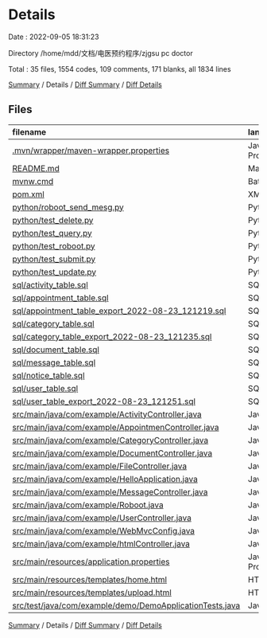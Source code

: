 # Details

Date : 2022-09-05 18:31:23

Directory /home/mdd/文档/电医预约程序/zjgsu pc doctor

Total : 35 files,  1554 codes, 109 comments, 171 blanks, all 1834 lines

[Summary](results.md) / Details / [Diff Summary](diff.md) / [Diff Details](diff-details.md)

## Files
| filename | language | code | comment | blank | total |
| :--- | :--- | ---: | ---: | ---: | ---: |
| [.mvn/wrapper/maven-wrapper.properties](/.mvn/wrapper/maven-wrapper.properties) | Java Properties | 2 | 0 | 1 | 3 |
| [README.md](/README.md) | Markdown | 28 | 0 | 14 | 42 |
| [mvnw.cmd](/mvnw.cmd) | Batch | 102 | 51 | 36 | 189 |
| [pom.xml](/pom.xml) | XML | 60 | 0 | 8 | 68 |
| [python/roboot_send_mesg.py](/python/roboot_send_mesg.py) | Python | 18 | 0 | 3 | 21 |
| [python/test_delete.py](/python/test_delete.py) | Python | 5 | 0 | 3 | 8 |
| [python/test_query.py](/python/test_query.py) | Python | 6 | 1 | 3 | 10 |
| [python/test_roboot.py](/python/test_roboot.py) | Python | 13 | 0 | 3 | 16 |
| [python/test_submit.py](/python/test_submit.py) | Python | 5 | 0 | 3 | 8 |
| [python/test_update.py](/python/test_update.py) | Python | 5 | 0 | 3 | 8 |
| [sql/activity_table.sql](/sql/activity_table.sql) | SQL | 10 | 0 | 0 | 10 |
| [sql/appointment_table.sql](/sql/appointment_table.sql) | SQL | 15 | 0 | 0 | 15 |
| [sql/appointment_table_export_2022-08-23_121219.sql](/sql/appointment_table_export_2022-08-23_121219.sql) | SQL | 5 | 0 | 1 | 6 |
| [sql/category_table.sql](/sql/category_table.sql) | SQL | 4 | 0 | 0 | 4 |
| [sql/category_table_export_2022-08-23_121235.sql](/sql/category_table_export_2022-08-23_121235.sql) | SQL | 5 | 0 | 1 | 6 |
| [sql/document_table.sql](/sql/document_table.sql) | SQL | 9 | 0 | 0 | 9 |
| [sql/message_table.sql](/sql/message_table.sql) | SQL | 9 | 0 | 0 | 9 |
| [sql/notice_table.sql](/sql/notice_table.sql) | SQL | 5 | 0 | 0 | 5 |
| [sql/user_table.sql](/sql/user_table.sql) | SQL | 13 | 0 | 0 | 13 |
| [sql/user_table_export_2022-08-23_121251.sql](/sql/user_table_export_2022-08-23_121251.sql) | SQL | 5 | 0 | 1 | 6 |
| [src/main/java/com/example/ActivityController.java](/src/main/java/com/example/ActivityController.java) | Java | 178 | 2 | 9 | 189 |
| [src/main/java/com/example/AppointmenController.java](/src/main/java/com/example/AppointmenController.java) | Java | 226 | 21 | 10 | 257 |
| [src/main/java/com/example/CategoryController.java](/src/main/java/com/example/CategoryController.java) | Java | 96 | 0 | 8 | 104 |
| [src/main/java/com/example/DocumentController.java](/src/main/java/com/example/DocumentController.java) | Java | 177 | 2 | 9 | 188 |
| [src/main/java/com/example/FileController.java](/src/main/java/com/example/FileController.java) | Java | 65 | 1 | 8 | 74 |
| [src/main/java/com/example/HelloApplication.java](/src/main/java/com/example/HelloApplication.java) | Java | 9 | 0 | 2 | 11 |
| [src/main/java/com/example/MessageController.java](/src/main/java/com/example/MessageController.java) | Java | 84 | 1 | 7 | 92 |
| [src/main/java/com/example/Roboot.java](/src/main/java/com/example/Roboot.java) | Java | 29 | 0 | 4 | 33 |
| [src/main/java/com/example/UserController.java](/src/main/java/com/example/UserController.java) | Java | 275 | 7 | 14 | 296 |
| [src/main/java/com/example/WebMvcConfig.java](/src/main/java/com/example/WebMvcConfig.java) | Java | 11 | 23 | 2 | 36 |
| [src/main/java/com/example/htmlController.java](/src/main/java/com/example/htmlController.java) | Java | 17 | 0 | 4 | 21 |
| [src/main/resources/application.properties](/src/main/resources/application.properties) | Java Properties | 15 | 0 | 1 | 16 |
| [src/main/resources/templates/home.html](/src/main/resources/templates/home.html) | HTML | 24 | 0 | 5 | 29 |
| [src/main/resources/templates/upload.html](/src/main/resources/templates/upload.html) | HTML | 15 | 0 | 3 | 18 |
| [src/test/java/com/example/demo/DemoApplicationTests.java](/src/test/java/com/example/demo/DemoApplicationTests.java) | Java | 9 | 0 | 5 | 14 |

[Summary](results.md) / Details / [Diff Summary](diff.md) / [Diff Details](diff-details.md)